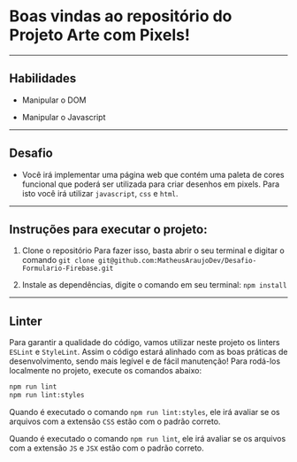 # Boas vindas ao repositório do Projeto Arte com Pixels!

---

## Habilidades

- Manipular o DOM

- Manipular o Javascript

---

## Desafio

- Você irá implementar uma página web que contém uma paleta de cores funcional que poderá ser utilizada para criar desenhos em pixels. Para isto você irá utilizar `javascript`, `css` e `html`.

---

## Instruções para executar o projeto:


1. Clone o repositório
  Para fazer isso, basta abrir o seu terminal e digitar o comando `git clone git@github.com:MatheusAraujoDev/Desafio-Formulario-Firebase.git`

2. Instale as dependências, digite o comando em seu terminal:
`npm install`

---
## Linter

Para garantir a qualidade do código, vamos utilizar neste projeto os linters `ESLint` e `StyleLint`.
Assim o código estará alinhado com as boas práticas de desenvolvimento, sendo mais legível
e de fácil manutenção! Para rodá-los localmente no projeto, execute os comandos abaixo:

```bash
npm run lint
npm run lint:styles
```

Quando é executado o comando `npm run lint:styles`, ele irá avaliar se os arquivos com a extensão `CSS` estão com o padrão correto.

Quando é executado o comando `npm run lint`, ele irá avaliar se os arquivos com a extensão `JS` e `JSX` estão com o padrão correto.

